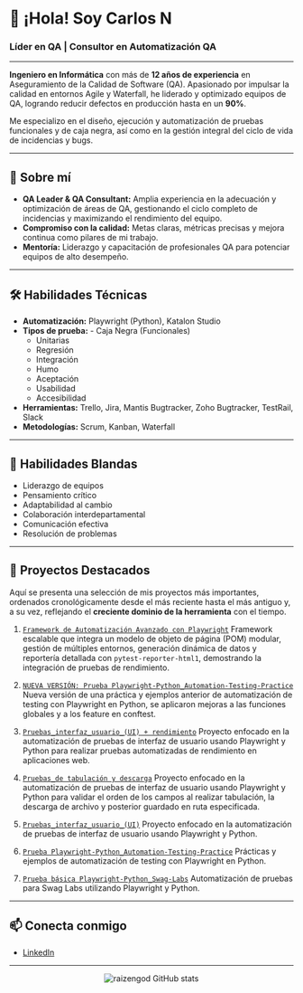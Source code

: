 # 👋 ¡Hola! Soy Carlos N

### **Líder en QA | Consultor en Automatización QA**

---

**Ingeniero en Informática** con más de **12 años de experiencia** en Aseguramiento de la Calidad de Software (QA). Apasionado por impulsar la calidad en entornos Agile y Waterfall, he liderado y optimizado equipos de QA, logrando reducir defectos en producción hasta en un **90%**. 

Me especializo en el diseño, ejecución y automatización de pruebas funcionales y de caja negra, así como en la gestión integral del ciclo de vida de incidencias y bugs.

---

## 🚀 Sobre mí

- **QA Leader & QA Consultant:** Amplia experiencia en la adecuación y optimización de áreas de QA, gestionando el ciclo completo de incidencias y maximizando el rendimiento del equipo.
- **Compromiso con la calidad:** Metas claras, métricas precisas y mejora continua como pilares de mi trabajo.
- **Mentoría:** Liderazgo y capacitación de profesionales QA para potenciar equipos de alto desempeño.

---

## 🛠️ Habilidades Técnicas

- **Automatización:** Playwright (Python), Katalon Studio
- **Tipos de prueba:** - Caja Negra (Funcionales)
  - Unitarias
  - Regresión
  - Integración
  - Humo
  - Aceptación
  - Usabilidad
  - Accesibilidad
- **Herramientas:** Trello, Jira, Mantis Bugtracker, Zoho Bugtracker, TestRail, Slack
- **Metodologías:** Scrum, Kanban, Waterfall

---

## 🤝 Habilidades Blandas

- Liderazgo de equipos
- Pensamiento crítico
- Adaptabilidad al cambio
- Colaboración interdepartamental
- Comunicación efectiva
- Resolución de problemas

---

## 🌟 Proyectos Destacados
Aquí se presenta una selección de mis proyectos más importantes, ordenados cronológicamente desde el más reciente hasta el más antiguo y, a su vez, reflejando el **creciente dominio de la herramienta** con el tiempo.

1.  [`Framework de Automatización Avanzado con Playwright`](https://github.com/raizengod/Playwright-Python_Nuevo-Framework.git)
    Framework escalable que integra un modelo de objeto de página (POM) modular, gestión de múltiples entornos, generación dinámica de datos y reportería detallada con `pytest-reporter-html1`, demostrando la integración de pruebas de rendimiento.

2.  [`NUEVA VERSIÓN: Prueba Playwright-Python_Automation-Testing-Practice`](https://github.com/raizengod/Playwright-Python_Automation-Testing-Practice-V2.git) 
    Nueva versión de una práctica y ejemplos anterior de automatización de testing con Playwright en Python, se aplicaron mejoras a las funciones globales y a los feature en conftest.

3.  [`Pruebas_interfaz_usuario_(UI) + rendimiento`](https://github.com/raizengod/Playwright-Python_prueba_rendiemiento_basico.git) 
    Proyecto enfocado en la automatización de pruebas de interfaz de usuario usando Playwright y Python para realizar pruebas automatizadas de rendimiento en aplicaciones web.

4.  [`Pruebas_de tabulación y descarga`](https://github.com/raizengod/Playwright-Python_prueba_tabulacion.git) 
    Proyecto enfocado en la automatización de pruebas de interfaz de usuario usando Playwright y Python para validar el orden de los campos al realizar tabulación, la descarga de archivo y posterior guardado en ruta especificada.

5.  [`Pruebas_interfaz_usuario_(UI)`](https://github.com/raizengod/pruebas_interfaz_usuario_-UI-) 
    Proyecto enfocado en la automatización de pruebas de interfaz de usuario usando Playwright y Python.

6.  [`Prueba Playwright-Python_Automation-Testing-Practice`](https://github.com/raizengod/Playwright-Python_Automation-Testing-Practice) 
    Prácticas y ejemplos de automatización de testing con Playwright en Python.

7.  [`Prueba básica Playwright-Python_Swag-Labs`](https://github.com/raizengod/Playwright-Python_Swag-Labs) 
    Automatización de pruebas para Swag Labs utilizando Playwright y Python.

---

## 📫 Conecta conmigo

- [LinkedIn](http://www.linkedin.com/in/carlosnoriegal)

---

<p align="center">
  <img src="https://github-readme-stats.vercel.app/api?username=raizengod&show_icons=true&theme=radical" alt="raizengod GitHub stats" />
</p>

